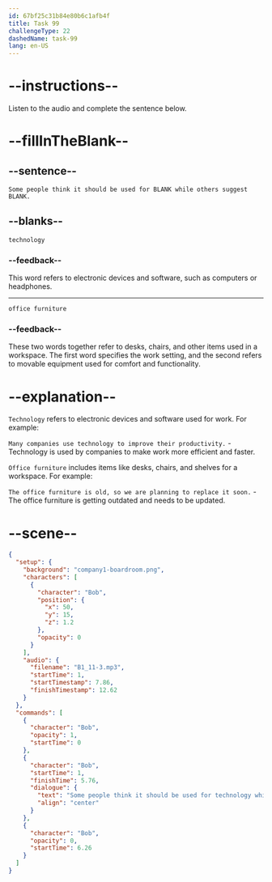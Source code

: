```yaml
---
id: 67bf25c31b84e80b6c1afb4f
title: Task 99
challengeType: 22
dashedName: task-99
lang: en-US
---
```


<!-- (Audio) Bob: Some people think it should be used for technology while others suggest office furniture. -->

# --instructions--

Listen to the audio and complete the sentence below.

# --fillInTheBlank--

## --sentence--

`Some people think it should be used for BLANK while others suggest BLANK.`

## --blanks--

`technology`

### --feedback--

This word refers to electronic devices and software, such as computers or headphones.

---

`office furniture`

### --feedback--  

These two words together refer to desks, chairs, and other items used in a workspace. The first word specifies the work setting, and the second refers to movable equipment used for comfort and functionality.

# --explanation--

`Technology` refers to electronic devices and software used for work. For example:

`Many companies use technology to improve their productivity.` - Technology is used by companies to make work more efficient and faster.

`Office furniture` includes items like desks, chairs, and shelves for a workspace. For example:

`The office furniture is old, so we are planning to replace it soon.` - The office furniture is getting outdated and needs to be updated.

# --scene--

```json
{
  "setup": {
    "background": "company1-boardroom.png",
    "characters": [
      {
        "character": "Bob",
        "position": {
          "x": 50,
          "y": 15,
          "z": 1.2
        },
        "opacity": 0
      }
    ],
    "audio": {
      "filename": "B1_11-3.mp3",
      "startTime": 1,
      "startTimestamp": 7.86,
      "finishTimestamp": 12.62
    }
  },
  "commands": [
    {
      "character": "Bob",
      "opacity": 1,
      "startTime": 0
    },
    {
      "character": "Bob",
      "startTime": 1,
      "finishTime": 5.76,
      "dialogue": {
        "text": "Some people think it should be used for technology while others suggest office furniture.",
        "align": "center"
      }
    },
    {
      "character": "Bob",
      "opacity": 0,
      "startTime": 6.26
    }
  ]
}
```
